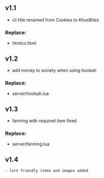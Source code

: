 ## v1.1
- Ui title renamed from Cookies to KhusBites
### Replace:
- html/ui.html

## v1.2
- add money to society when using hookah
### Replace:
- server/hookah.lua

## v1.3
- farming with required item fixed
### Replace:
- server/farming.lua

## v1.4
    - lore friendly items and images added